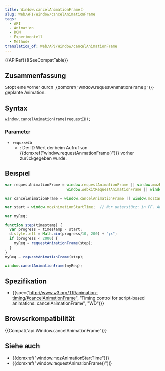 ```yaml
---
title: Window.cancelAnimationFrame()
slug: Web/API/Window/cancelAnimationFrame
tags:
  - API
  - Animation
  - DOM
  - Experimentell
  - Méthode
translation_of: Web/API/Window/cancelAnimationFrame
---
```

{{APIRef}}{{SeeCompatTable}}

## Zusammenfassung

Stopt eine vorher durch {{domxref("window.requestAnimationFrame()")}} geplante Animation.

## Syntax

    window.cancelAnimationFrame(requestID);

### Parameter

- `requestID`
  - : Der ID Wert der beim Aufruf von {{domxref("window.requestAnimationFrame()")}} vorher zurückgegeben wurde.

## Beispiel

```js
var requestAnimationFrame = window.requestAnimationFrame || window.mozRequestAnimationFrame ||
                            window.webkitRequestAnimationFrame || window.msRequestAnimationFrame;

var cancelAnimationFrame = window.cancelAnimationFrame || window.mozCancelAnimationFrame;

var start = window.mozAnimationStartTime;  // Nur unterstützt in FF. Andere Browsers können zB Date.now() benutzen.

var myReq;

function step(timestamp) {
  var progress = timestamp - start;
  d.style.left = Math.min(progress/10, 200) + "px";
  if (progress < 2000) {
    myReq = requestAnimationFrame(step);
  }
}
myReq = requestAnimationFrame(step);

window.cancelAnimationFrame(myReq);
```

## Spezifikation

- {{spec("http://www.w3.org/TR/animation-timing/#cancelAnimationFrame", "Timing control for script-based animations: cancelAnimationFrame", "WD")}}

## Browserkompatibilität

{{Compat("api.Window.cancelAnimationFrame")}}

## Siehe auch

- {{domxref("window.mozAnimationStartTime")}}
- {{domxref("window.requestAnimationFrame()")}}
